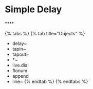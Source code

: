 # Simple Delay

\*\*\*\*

{% tabs %}
{% tab title="Objects" %}
* delay~
* tapin~
* tapout~
* \*~
* live.dial
* flonum
* append
* line~
{% endtab %}
{% endtabs %}

